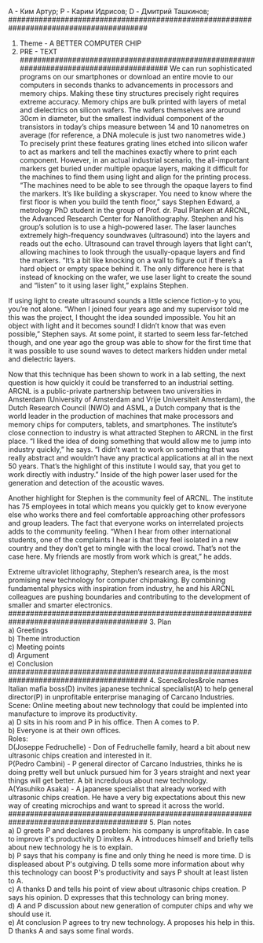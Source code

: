 А - Ким Артур;
P - Карим Идрисов;
D - Дмитрий Ташкинов;
########################################################################################
1. Theme - A BETTER COMPUTER CHIP
2. PRE - TEXT
########################################################################################
We can run sophisticated programs on our smartphones or download an entire movie to our computers in seconds thanks to advancements in processors and memory chips. Making these tiny structures precisely right requires extreme accuracy. Memory chips are bulk printed with layers of metal and dielectrics on silicon wafers. The wafers themselves are around 30cm in diameter, but the smallest individual component of the transistors in today’s chips measure between 14 and 10 nanometres on average (for reference, a DNA molecule is just two nanometres wide.) To precisely print these features grating lines etched into silicon wafer to act as markers and tell the machines exactly where to print each component. However, in an actual industrial scenario, the all-important markers get buried under multiple opaque layers, making it difficult for the machines to find them using light and align for the printing process. “The machines need to be able to see through the opaque layers to find the markers. It’s like building a skyscraper. You need to know where the first floor is when you build the tenth floor,” says Stephen Edward, a metrology PhD student in the group of Prof. dr. Paul Planken at ARCNL, the Advanced Research Center for Nanolithography. Stephen and his group’s solution is to use a high-powered laser. The laser launches extremely high-frequency soundwaves (ultrasound) into the layers and reads out the echo. Ultrasound can travel through layers that light can’t, allowing machines to look through the usually-opaque layers and find the markers. “It’s a bit like knocking on a wall to figure out if there’s a hard object or empty space behind it. The only difference here is that instead of knocking on the wafer, we use laser light to create the sound and “listen” to it using laser light,” explains Stephen.  

If using light to create ultrasound sounds a little science fiction-y to you, you’re not alone. “When I joined four years ago and my supervisor told me this was the project, I thought the idea sounded impossible. You hit an object with light and it becomes sound! I didn’t know that was even possible,” Stephen says. At some point, it started to seem less far-fetched though, and one year ago the group was able to show for the first time that it was possible to use sound waves to detect markers hidden under metal and dielectric layers.  

Now that this technique has been shown to work in a lab setting, the next question is how quickly it could be transferred to an industrial setting. ARCNL is a public-private partnership between two universities in Amsterdam (University of Amsterdam and Vrije Universiteit Amsterdam), the Dutch Research Council (NWO) and ASML, a Dutch company that is the world leader in the production of machines that make processors and memory chips for computers, tablets, and smartphones. The institute’s close connection to industry is what attracted Stephen to ARCNL in the first place. “I liked the idea of doing something that would allow me to jump into industry quickly,” he says. “I didn’t want to work on something that was really abstract and wouldn’t have any practical applications at all in the next 50 years. That’s the highlight of this institute I would say, that you get to work directly with industry.” Inside of the high power laser used for the generation and detection of the acoustic waves.  

Another highlight for Stephen is the community feel of ARCNL. The institute has 75 employees in total which means you quickly get to know everyone else who works there and feel comfortable approaching other professors and group leaders. The fact that everyone works on interrelated projects adds to the community feeling. “When I hear from other international students, one of the complaints I hear is that they feel isolated in a new country and they don’t get to mingle with the local crowd. That’s not the case here. My friends are mostly from work which is great,” he adds.   

Extreme ultraviolet lithography, Stephen’s research area, is the most promising new technology for computer chipmaking. By combining fundamental physics with inspiration from industry, he and his ARCNL colleagues are pushing boundaries and contributing to the development of smaller and smarter electronics.   
########################################################################################
3. Plan  
a) Greetings  
b) Theme introduction  
c) Meeting points  
d) Argument  
e) Conclusion  
########################################################################################
4. Scene&roles&role names  
Italian mafia boss(D) invites japanese technical specialist(A) to help general director(P) in unprofitable enterprise managing of Carcano Industries.   
Scene: Online meeting about new technology that could be implented into manufacture to improve its productivity.  
a) D sits in his room and P in his office. Then A comes to P.  
b) Everyone is at their own offices.  
Roles:  
D(Joseppe Fedruchelle) - Don of Fedruchelle family, heard a bit about new ultrasonic chips creation and interested in it.  
P(Pedro Cambini) - P general director of Carcano Industries, thinks he is doing pretty well but unluck pursued him for 3 years straight and next year things will get better. A bit incredulous about new technology.  
A(Yasuhiko Asaka) - A japanese specialist that already worked with ultrasonic chips creation. He have a very big expectations about this new way of creating microchips and want to spread it across the world.  
########################################################################################
5. Plan notes  
a) D greets P and declares a problem: his company is unprofitable. In case to improve it's productivity D invites A. A introduces himself and briefly tells about new technology he is to explain.  
b) P says that his company is fine and only thing he need is more time. D is displeased about P's outgiving. D tells some more information about why this technology can boost P's productivity and says P shoult at least listen to A.  
c) A thanks D and tells his point of view about ultrasonic chips creation. P says his opinion. D expresses that this technology can bring money.   
d) A and P discussion about new generation of computer chips and why we should use it.  
e) At conclusion P agrees to try new technology. A proposes his help in this. D thanks A and says some final words.  
